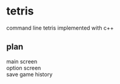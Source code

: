 # tetris
command line tetris implemented with c++

## plan
main screen <br>
option screen <br>
save game history

